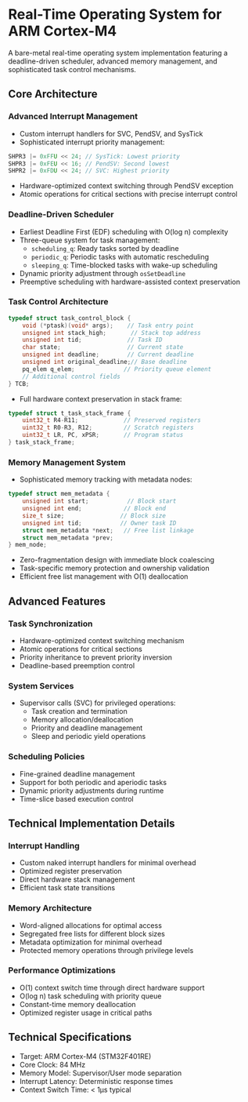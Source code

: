 # Real-Time Operating System for ARM Cortex-M4

A bare-metal real-time operating system implementation featuring a deadline-driven scheduler, advanced memory management, and sophisticated task control mechanisms.

## Core Architecture

### Advanced Interrupt Management
- Custom interrupt handlers for SVC, PendSV, and SysTick
- Sophisticated interrupt priority management:
```c
SHPR3 |= 0xFFU << 24; // SysTick: Lowest priority
SHPR3 |= 0xFEU << 16; // PendSV: Second lowest
SHPR2 |= 0xFDU << 24; // SVC: Highest priority
```
- Hardware-optimized context switching through PendSV exception
- Atomic operations for critical sections with precise interrupt control

### Deadline-Driven Scheduler
- Earliest Deadline First (EDF) scheduling with O(log n) complexity
- Three-queue system for task management:
  - `scheduling_q`: Ready tasks sorted by deadline
  - `periodic_q`: Periodic tasks with automatic rescheduling
  - `sleeping_q`: Time-blocked tasks with wake-up scheduling
- Dynamic priority adjustment through `osSetDeadline`
- Preemptive scheduling with hardware-assisted context preservation

### Task Control Architecture
```c
typedef struct task_control_block {
    void (*ptask)(void* args);    // Task entry point
    unsigned int stack_high;       // Stack top address
    unsigned int tid;             // Task ID
    char state;                   // Current state
    unsigned int deadline;        // Current deadline
    unsigned int original_deadline;// Base deadline
    pq_elem q_elem;              // Priority queue element
    // Additional control fields
} TCB;
```
- Full hardware context preservation in stack frame:
```c
typedef struct t_task_stack_frame {
    uint32_t R4-R11;             // Preserved registers
    uint32_t R0-R3, R12;         // Scratch registers
    uint32_t LR, PC, xPSR;       // Program status
} task_stack_frame;
```

### Memory Management System
- Sophisticated memory tracking with metadata nodes:
```c
typedef struct mem_metadata {
    unsigned int start;           // Block start
    unsigned int end;            // Block end
    size_t size;                // Block size
    unsigned int tid;           // Owner task ID
    struct mem_metadata *next;   // Free list linkage
    struct mem_metadata *prev;
} mem_node;
```
- Zero-fragmentation design with immediate block coalescing
- Task-specific memory protection and ownership validation
- Efficient free list management with O(1) deallocation

## Advanced Features

### Task Synchronization
- Hardware-optimized context switching mechanism
- Atomic operations for critical sections
- Priority inheritance to prevent priority inversion
- Deadline-based preemption control

### System Services
- Supervisor calls (SVC) for privileged operations:
  - Task creation and termination
  - Memory allocation/deallocation
  - Priority and deadline management
  - Sleep and periodic yield operations

### Scheduling Policies
- Fine-grained deadline management
- Support for both periodic and aperiodic tasks
- Dynamic priority adjustments during runtime
- Time-slice based execution control

## Technical Implementation Details

### Interrupt Handling
- Custom naked interrupt handlers for minimal overhead
- Optimized register preservation
- Direct hardware stack management
- Efficient task state transitions

### Memory Architecture
- Word-aligned allocations for optimal access
- Segregated free lists for different block sizes
- Metadata optimization for minimal overhead
- Protected memory operations through privilege levels

### Performance Optimizations
- O(1) context switch time through direct hardware support
- O(log n) task scheduling with priority queue
- Constant-time memory deallocation
- Optimized register usage in critical paths

## Technical Specifications
- Target: ARM Cortex-M4 (STM32F401RE)
- Core Clock: 84 MHz
- Memory Model: Supervisor/User mode separation
- Interrupt Latency: Deterministic response times
- Context Switch Time: < 1μs typical
